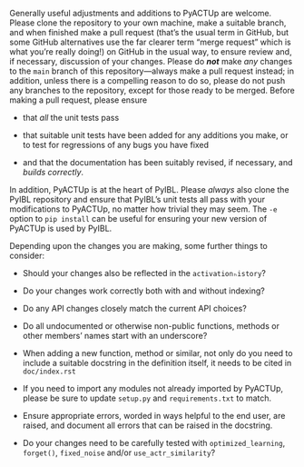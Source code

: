 Generally useful adjustments and additions to PyACTUp are welcome. Please clone
the repository to your own machine, make a suitable branch, and when finished make a pull request (that’s
the usual term in GitHub, but some  GitHub alternatives use the far clearer term “merge request” which
is what you’re really doing!) on GitHub in the usual way,
to ensure review and, if necessary, discussion of your changes.
Please do ***not*** make *any* changes to the `main` branch of this repository—always make a pull request instead;
in addition, unless there is a compelling reason to do so, please do not push any branches to the
repository, except for those ready to be merged.
Before making a pull request, please ensure

- that *all* the unit tests pass

- that suitable unit tests have been added for any additions you make, or to test for regressions of any bugs
  you have fixed

- and that the documentation has been suitably revised, if necessary, and *builds correctly*.

In addition, PyACTUp is at the heart of PyIBL. Please *always* also clone the PyIBL repository and ensure that PyIBL’s
unit tests all pass with your modifications to PyACTUp, no matter how trivial they may seem.
The `-e` option to `pip install` can be useful for ensuring your new version of PyACTUp is used by PyIBL.

Depending upon the changes you are making, some further things to consider:

- Should your changes also be reflected in the `activationₕistory`?

- Do your changes work correctly both with and without indexing?

- Do any API changes closely match the current API choices?

- Do all undocumented or otherwise non-public functions, methods or other members’ names start with an underscore?

- When adding a new function, method or similar, not only do you need to include a suitable docstring in the definition
  itself, it needs to be cited in `doc/index.rst`

- If you need to import any modules not already imported by PyACTUp, please be sure to update `setup.py`
  and `requirements.txt` to match.

- Ensure appropriate errors, worded in ways helpful to the end user, are raised, and document all errors
  that can be raised in the docstring.

- Do your changes need to be carefully tested with `optimized_learning`, `forget()`, `fixed_noise`
  and/or `use_actr_similarity`?
